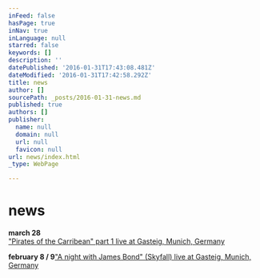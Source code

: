 ```yaml
---
inFeed: false
hasPage: true
inNav: true
inLanguage: null
starred: false
keywords: []
description: ''
datePublished: '2016-01-31T17:43:08.481Z'
dateModified: '2016-01-31T17:42:58.292Z'
title: news
author: []
sourcePath: _posts/2016-01-31-news.md
published: true
authors: []
publisher:
  name: null
  domain: null
  url: null
  favicon: null
url: news/index.html
_type: WebPage

---
```

# news

**march 28**  
["Pirates of the Carribean" part 1 live at Gasteig, Munich, Germany][0]

**february 8 / 9**[][1]["A night with James Bond" (Skyfall) live at Gasteig, Munich, Germany][1]

[0]: http://www.muenchenevent.de/veranstaltungen/Fluch_der_Karibik-3446.html
[1]: http://www.muenchenevent.de/veranstaltungen/Eine_Nacht_mit_James_Bond-3431.html#__utma=239463644.2018674490.1454261112.1454261112.1454261112.1&__utmb=239463644.9.8.1454261353037&__utmc=239463644&__utmx=-&__utmz=239463644.1454261112.1.1.utmcsr=google|utmccn=%28organic%29|utmcmd=organic|utmctr=%28not%20provided%29&__utmv=-&__utmk=68615506